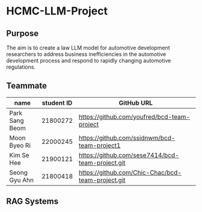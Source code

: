 # HCMC-LLM-Project

## Purpose
The aim is to create a law LLM model for automotive development researchers to address business inefficiencies in the automotive development process and respond to rapidly changing automotive regulations.

## Teammate
| name    | student ID | GitHub URL                                   |
|---------|------------|----------------------------------------------|
| Park Sang Beom| 21800272 | https://github.com/youfred/bcd-team-project |
|Moon Byeo Ri| 22000245 | https://github.com/ssidnwm/bcd-team-project1|
| Kim Se Hee| 21900121 | https://github.com/sese7414/bcd-team-project.git|
| Seong Gyu Ahn| 21800418 | https://github.com/Chic-Chac/bcd-team-project.git|

## RAG Systems

